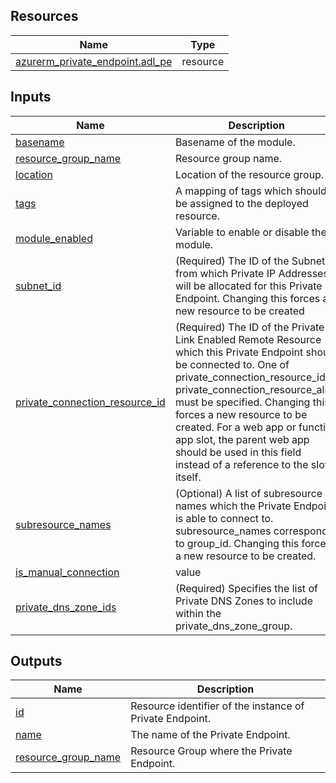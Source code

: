 <!-- BEGIN_TF_DOCS -->
## Resources

| Name | Type |
|------|------|
| [azurerm_private_endpoint.adl_pe](https://registry.terraform.io/providers/hashicorp/azurerm/latest/docs/resources/private_endpoint) | resource |

## Inputs

| Name | Description | Type | Default | Required |
|------|-------------|------|---------|:--------:|
| <a name="input_basename"></a> [basename](#input\_basename) | Basename of the module. | `string` | n/a | yes |
| <a name="input_resource_group_name"></a> [resource\_group\_name](#input\_resource\_group\_name) | Resource group name. | `string` | n/a | yes |
| <a name="input_location"></a> [location](#input\_location) | Location of the resource group. | `string` | n/a | yes |
| <a name="input_tags"></a> [tags](#input\_tags) | A mapping of tags which should be assigned to the deployed resource. | `map(string)` | `{}` | no |
| <a name="input_module_enabled"></a> [module\_enabled](#input\_module\_enabled) | Variable to enable or disable the module. | `bool` | `true` | no |
| <a name="input_subnet_id"></a> [subnet\_id](#input\_subnet\_id) | (Required) The ID of the Subnet from which Private IP Addresses will be allocated for this Private Endpoint. Changing this forces a new resource to be created | `string` | n/a | yes |
| <a name="input_private_connection_resource_id"></a> [private\_connection\_resource\_id](#input\_private\_connection\_resource\_id) | (Required) The ID of the Private Link Enabled Remote Resource which this Private Endpoint should be connected to. One of private\_connection\_resource\_id or private\_connection\_resource\_alias must be specified. Changing this forces a new resource to be created. For a web app or function app slot, the parent web app should be used in this field instead of a reference to the slot itself. | `string` | n/a | yes |
| <a name="input_subresource_names"></a> [subresource\_names](#input\_subresource\_names) | (Optional) A list of subresource names which the Private Endpoint is able to connect to. subresource\_names corresponds to group\_id. Changing this forces a new resource to be created. | `list(string)` | <pre>[<br>  ""<br>]</pre> | no |
| <a name="input_is_manual_connection"></a> [is\_manual\_connection](#input\_is\_manual\_connection) | value | `bool` | `false` | no |
| <a name="input_private_dns_zone_ids"></a> [private\_dns\_zone\_ids](#input\_private\_dns\_zone\_ids) | (Required) Specifies the list of Private DNS Zones to include within the private\_dns\_zone\_group. | `list(string)` | <pre>[<br>  ""<br>]</pre> | no |

## Outputs

| Name | Description |
|------|-------------|
| <a name="output_id"></a> [id](#output\_id) | Resource identifier of the instance of Private Endpoint. |
| <a name="output_name"></a> [name](#output\_name) | The name of the Private Endpoint. |
| <a name="output_resource_group_name"></a> [resource\_group\_name](#output\_resource\_group\_name) | Resource Group where the Private Endpoint. |
<!-- END_TF_DOCS -->